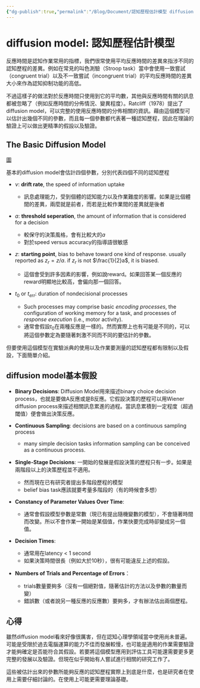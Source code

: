 ```yaml
---
{"dg-publish":true,"permalink":"/Blog/Document/認知歷程估計模型 diffusion model/","title":"認知歷程估計模型 diffusion model","tags":["blog","psychology","method","guideline"],"created":"2021-12-03"}
---
```



# diffusion model: 認知歷程估計模型

反應時間是認知作業常用的指標，我們很常使用平均反應時間的差異來指涉不同的認知歷程的差異。例如在常見的叫色測驗（Stroop task）當中會使用一致嘗試（congruent trial）以及不一致嘗試（incongruent trial）的平均反應時間的差異大小來作為認知抑制功能的高低。

不過這樣子的做法對於反應時間只使用到它的平均數，其他與反應時間有關的訊息都被忽略了（例如反應時間的分佈情況、變異程度）。Ratcliff（1978）提出了diffusion model，可以完整的使用反應時間的分佈相關的資訊。藉由這個模型可以估計出幾個不同的參數，而且每一個參數都代表著一種認知歷程，因此在理論的驗證上可以做出更精準的假設以及驗證。

## The Basic Diffusion Model

[圖](obsidian://open?vault=Ju%20note&file=review%20works%2Fdiffusion%20model%2Fimage-20211203144707515.png)

基本的diffusion model會估計四個參數，分別代表四個不同的認知歷程

- $\nu$: **drift rate**, the speed of information uptake
  - 訊息處理能力，受到個體的認知能力以及作業難度的影響。如果是比個體間的差異，兩麼就是前者，而若是比較作業間的差異就是後者

- $a$: **threshold seperation**, the amount of information that is considered for a decision
  - 較保守的決策風格，會有比較大的$a$
  - 對於speed versus accuracy的指導語很敏感

- $z$: **starting point**, bias to behave toward one kind of response. usually reported as $z_r = z/a$. if $z_r$ is not $\frac{1}{2}a$, it is biased.
  - 這個會受到許多因素的影響，例如說reward。如果回答某一個反應的reward明顯地比較高，會偏向那一個回答。

- $t_0$ or $t_{err}$: duration of nondecisional processes
  - Such processes may comprise basic *encoding processes*, the configuration of working memory for a task, and processes of *response execution* (i.e., motor activity).
  - 通常會假設$t_0$在兩種反應是一樣的。然而實際上也有可能是不同的，可以將這個參數定為要隨著刺激不同而不同的要估計的參數。

但要使用這個模型在實驗派典的使用以及作業要測量的認知歷程都有限制以及假設，下面簡單介紹。

## diffusion model基本假設

- **Binary Decisions**: Diffusion Model用來描述binary choice decision process，也就是要做A反應或是B反應。它假設決策的歷程可以用Wiener diffusion process來描述相關訊息累進的過程。當訊息累積到一定程度（超過閾值）便會做出決策反應。

- **Continuous Sampling**: decisions are based on a continuous sampling process
	- many simple decision tasks information sampling can be conceived as a continuous process.
- **Single-Stage Decisions**: 一開始的發展是假設決策的歷程只有一步。如果是兩階段以上的決策歷程並不適用。
	- 然而現在已有研究者提出多階段歷程的模型
	- belief bias task應該就要考量多階段的（有的時候會多想）
- **Constancy of Parameter Values Over Time**:
	- 通常會假設模型參數是常數（現已有提出隨機變數的模型），不會隨著時間而改變。所以不會作業一開始是某個值，作業快要完成時卻變成另一個值。
- **Decision Times**:
	- 通常用在latency < 1 second
	- 如果決策時間很長（例如大於10秒），很有可能違反上述的假設。 
- **Numbers of Trials and Percentage of Errors**：
	- trials數量要夠多（沒有一個絕對值，隨著估計的方法以及參數的數量而變）
	- 錯誤數（或者說另一種反應的反應數）要夠多，才有辦法估出兩個歷程。


## 心得

雖然diffusion model看來好像很厲害，但在認知心理學領域當中使用尚未普遍。可能是受限於過去電腦運算的能力不佳而發展較慢，也可能是適用的作業需要驗證才能夠確定是否能符合其假設。若要將這個模型應用到評估工具可能還需要更多更完整的發展以及驗證。但現在似乎開始有人嘗試進行相關的研究工作了。

這些被估計出來的參數所能夠反應的認知歷程實際上到底是什麼，也是研究者在使用上需要仔細討論的。在使用上可能更需要理論基礎。